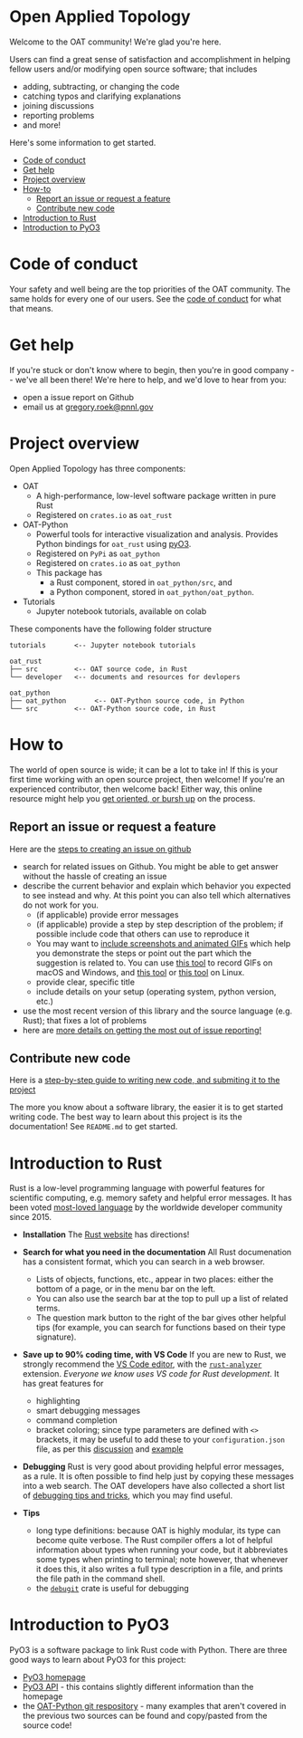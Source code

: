 # Open Applied Topology


Welcome to the OAT community!  We're glad you're here.

Users can find a great sense of satisfaction and accomplishment in helping fellow users and/or modifying open source software; that includes

- adding, subtracting, or changing the code
- catching typos and clarifying explanations
- joining discussions
- reporting problems
- and more!

Here's some information to get started.

- [Code of conduct](#code-of-conduct)
- [Get help](#get-help)  
- [Project overview](#project-overview)
- [How-to](#general-tips)
  - [Report an issue or request a feature](#report-an-issue-or-requiest-a-feature)
  - [Contribute new code](#contribute-new-code)  
- [Introduction to Rust](#general-tips)
- [Introduction to PyO3](#general-tips)



# Code of conduct

Your safety and well being are the top priorities of the OAT community.  The same holds for every one of our users.  See the [code of conduct](./CODE_OF_CONDUCT.md) for what that means.

# Get help

If you're stuck or don't know where to begin, then you're in good company -- we've all been there!  We're here to help, and we'd love to hear from you:

- open a issue report on Github
- email us at <gregory.roek@pnnl.gov>

# Project overview

Open Applied Topology has three components:

- OAT
  - A high-performance, low-level software package written in pure Rust
  - Registered on `crates.io` as `oat_rust`
- OAT-Python
  - Powerful tools for interactive visualization and analysis.  Provides Python bindings for `oat_rust` using [pyO3](https://pyo3.rs/).
  - Registered on `PyPi` as `oat_python`
  - Registered on `crates.io` as `oat_python`
  - This package has 
    - a Rust component, stored in `oat_python/src`, and 
    - a Python component, stored in `oat_python/oat_python`. 
- Tutorials
  - Jupyter notebook tutorials, available on colab

These components have the following folder structure

```
tutorials       <-- Jupyter notebook tutorials

oat_rust        
├── src         <-- OAT source code, in Rust
└── developer   <-- documents and resources for devlopers

oat_python
├── oat_python       <-- OAT-Python source code, in Python
└── src         <-- OAT-Python source code, in Rust
```

# How to

The world of open source is wide; it can be a lot to take in!  If this is your first time working with an open source project, then welcome!  If you're an experienced contributor, then welcome back!  Either way, this online resource might help you [get oriented, or bursh up](https://opensource.guide/how-to-contribute/) on the process.

## Report an issue or request a feature

Here are the [steps to creating an issue on github](https://docs.github.com/en/issues/tracking-your-work-with-issues/quickstart)

- search for related issues on Github. You might be able to get answer without the hassle of creating an issue
- describe the current behavior and explain which behavior you expected to see instead and why. At this point you can also tell which alternatives do not work for you.  
  - (if applicable) provide error messages
  - (if applicable) provide a step by step description of the problem; if possible include code that others can use to reproduce it
  - You may want to [include screenshots and animated GIFs](https://www.cockos.com/licecap/) which help you demonstrate the steps or point out the part which the suggestion is related to. You can use [this tool](https://www.cockos.com/licecap/) to record GIFs on macOS and Windows, and [this tool](https://github.com/colinkeenan/silentcast) or [this tool](https://github.com/GNOME/byzanz) on Linux.
  - provide clear, specific title
  - include details on your setup (operating system, python version, etc.)
- use the most recent version of this library and the source language (e.g. Rust); that fixes a lot of problems  
- here are [more details on getting the most out of issue reporting!](https://marker.io/blog/how-to-write-bug-report)

## Contribute new code

Here is a [step-by-step guide to writing new code, and submiting it to the project](https://docs.github.com/en/get-started/quickstart/contributing-to-projects)

The more you know about a software library, the easier it is to get started writing code.  The best way to learn about this project is its the documentation!  See `README.md` to get started.





# Introduction to Rust

Rust is a low-level programming language with powerful features for scientific computing, e.g. memory safety and helpful error messages.  It has been voted [most-loved language](https://insights.stackoverflow.com/survey/2021) by the worldwide developer community since 2015.

* **Installation**  The  [Rust website](https://www.rust-lang.org/learn/get-started) has directions!

* **Search for what you need in the documentation** All Rust documenation has a consistent format, which you can search in a web browser.  
  - Lists of objects, functions, etc., appear in two places: either the bottom of a page, or in the menu bar on the left.
  - You can also use the search bar at the top to pull up a list of related terms.  
  - The question mark button to the right of the bar gives other helpful tips (for example, you can search for functions based on their type signature).

* **Save up to 90% coding time, with VS Code** If you are new to Rust, we strongly recommend the [VS Code editor](https://code.visualstudio.com/docs/languages/rust), with the [`rust-analyzer`](https://marketplace.visualstudio.com/items?itemName=rust-lang.rust-analyzer) extension.  *Everyone we know uses VS code for Rust development*.  It has great features for

  - highlighting
  - smart debugging messages
  - command completion
  - bracket coloring; since type parameters are defined with `<>` brackets, it may be useful to add these to your `configuration.json` file, as per this [discussion](https://github.com/microsoft/vscode/issues/132476) and [example](https://github.com/microsoft/vscode/blob/997228d528d687fd17cbf3ba117a0d4f668c1393/extensions/javascript/tags-language-configuration.json#L11)

  

* **Debugging** Rust is very good about providing helpful error messages, as a rule.
It is often possible to find help just by copying these messages into a web search.
The OAT developers have also collected a short list of [debugging tips and tricks](crate::developer::rust_debugging), which you may find useful.

* **Tips**

  - long type definitions: because OAT is highly modular, its type can become quite verbose.  The Rust compiler offers a lot of helpful information about types when running your code, but it abbreviates some types when printing to terminal; note however, that whenever it does this, it also writes a full type description in a file, and prints the file path in the command shell.
  - the [`debugit`](https://docs.rs/debugit/latest/debugit/) crate is useful for debugging


# Introduction to PyO3

PyO3 is a software package to link Rust code with Python.  There are three good ways to learn about PyO3 for this project:

- [PyO3 homepage](https://pyo3.rs/)
- [PyO3 API](https://docs.rs/pyo3) - this contains slightly different information than the homepage
- the [OAT-Python git respository](https://pyo3.rs/) - many examples that aren't covered in the previous two sources can be found and copy/pasted from the source code!